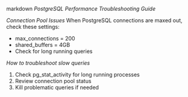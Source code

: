  markdown
*PostgreSQL Performance Troubleshooting Guide*

*Connection Pool Issues*
When PostgreSQL connections are maxed out, check these settings:
- max_connections = 200
- shared_buffers = 4GB
- Check for long running queries

*How to troubleshoot slow queries*
1. Check pg_stat_activity for long running processes
2. Review connection pool status  
3. Kill problematic queries if needed
